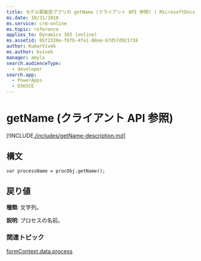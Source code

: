 ```yaml
---
title: モデル駆動型アプリの getName (クライアント API 参照) | MicrosoftDocs
ms.date: 10/31/2018
ms.service: crm-online
ms.topic: reference
applies_to: Dynamics 365 (online)
ms.assetid: 05f2320e-f6fb-4fe1-88ee-67d57d921738
author: KumarVivek
ms.author: kvivek
manager: amyla
search.audienceType:
  - developer
search.app:
  - PowerApps
  - D365CE
---
```

# <a name="getname-client-api-reference"></a>getName (クライアント API 参照)



[!INCLUDE[./includes/getName-description.md](./includes/getName-description.md)]

## <a name="syntax"></a>構文

`var processName = procObj.getName();`

## <a name="return-value"></a>戻り値

**種類**: 文字列。 

**説明**: プロセスの名前。

### <a name="related-topics"></a>関連トピック
 
[formContext.data.process](../../formContext-data-process.md)

